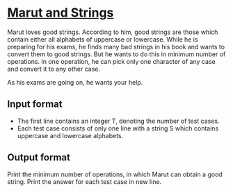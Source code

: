 # [Marut and Strings][link]

Marut loves good strings. According to him, good strings are those which contain either all alphabets of uppercase or lowercase. While he is preparing for his exams, he finds many bad strings in his book and wants to convert them to good strings. But he wants to do this in minimum number of operations.
In one operation, he can pick only one character of any case and convert it to any other case.

As his exams are going on, he wants your help.

## Input format

- The first line contains an integer T, denoting the number of test cases.
- Each test case consists of only one line with a string S which contains uppercase and lowercase alphabets.

## Output format

Print the minimum number of operations, in which Marut can obtain a good string. Print the answer for each test case in new line.

[link]: https://www.hackerearth.com/practice/algorithms/string-algorithm/basics-of-string-manipulation/practice-problems/algorithm/marut-and-strings-4/
